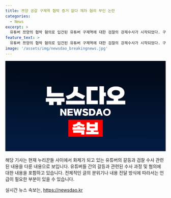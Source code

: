 ```yaml
---
title: 쯔양 공갈 구제역 협박 증거 없다 재차 혐의 부인 논란
categories:
  - News
excerpt: >
  유튜버 쯔양의 협박 혐의로 입건된 유튜버 구제역에 대한 검찰의 강제수사가 시작되었다. 구제역은 쯔양 측으로부터 5500만원을 받아 챙긴 혐의를 받고 있지만, 자신의 유튜브 채널을 통해 혐의를 부인하고 있다. 이에 따라 검찰은 쯔양을 협박하거나 이에 가담한 의혹을 받는 유튜버들에게 공갈 혐의가 있다는 고발장을 접수했으며, 수사가 진행 중이다. 또한 쯔양 측도 구제역 등을 검찰에 고발하고 있다. (총 단어 수: 102)
feature_text: >
  유튜버 쯔양의 협박 혐의로 입건된 유튜버 구제역에 대한 검찰의 강제수사가 시작되었다. 구제역은 쯔양 측으로부터 5500만원을 받아 챙긴 혐의를 받고 있지만, 자신의 유튜브 채널을 통해 혐의를 부인하고 있다. 이에 따라 검찰은 쯔양을 협박하거나 이에 가담한 의혹을 받는 유튜버들에게 공갈 혐의가 있다는 고발장을 접수했으며, 수사가 진행 중이다. 또한 쯔양 측도 구제역 등을 검찰에 고발하고 있다. (총 단어 수: 102)
image: '/assets/img/newsdao_breakingnews.jpg'
---
```


<p><img src="/assets/img/newsdao_breakingnews.jpg" alt="koreaapp 속보" /></p>

<p>해당 기사는 현재 누리꾼들 사이에서 화제가 되고 있는 유튜버의 갈등과 검찰 수사 관련된 내용을 다룬 내용으로 보입니다. 유튜버들 간의 갈등과 관련된 수사 과정 및 혐의에 대한 내용을 포함하고 있습니다. 전체적인 글의 분위기나 내용 전달 방식에 따라서는 언급이 필요한 부분이 있을 수 있습니다.</p>
실시간 뉴스 속보는, <a href="https://newsdao.kr" rel="dofollow">https://newsdao.kr</a>


